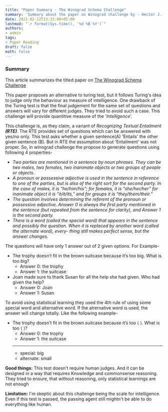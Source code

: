 ```yaml
---
title: "Paper Summary - The Winograd Schema Challenge"
summary: 'Summary about the paper on Winograd challenge by - Hector J. Levesque et. al'
date: 2021-02-12T13:33:00+05:00
lastmod: "`r format(Sys.time(), '%d %B %Y')`"
authors:
- admin
tags:
- Paper Reading
draft: false
math: false
---
```


### Summary
This article summarizes the titled paper on [The Winograd Schema Challenge](https://cs.nyu.edu/faculty/davise/papers/WSKR2012.pdf)

This paper proposes an alternative to turing test, but it follows Turing's idea to judge only the behaviour as measure of intelligence. One drawback of the Turing test is that the final judgement for the same set of questions and answers will vary for different judges. They tried to avoid such a case. This challenge will provide quantitive measure of the '_Intelligence_'.

This challenge is, as they claim, a variant of _Recognizing Textual Entailment **(RTE)**_. The RTE provides set of questions which can be answered with yes/no only. This test asks whether a given sentence(A) 'Entails' the other given sentence (B). But in RTE the assumption about 'Entailment' was not proper. So, in winograd challenge the propose to generate questions using following 4 properties-

 -  _Two parties are mentioned in a sentence by noun phrases. They can be two males, two females, two inanimate objects or two groups of people or objects._
 - _A pronoun or possessive adjective is used in the sentence in reference to one of the parties, but is also of the right sort for the second party. In the case of males, it is “he/him/his”; for females, it is “she/her/her” for inanimate object it is “it/it/its,” and for groups it is “they/them/their.”_
 - _The question involves determining the referent of the pronoun or possessive adjective. Answer 0 is always the first party mentioned in the sentence (but repeated from the sentence for clarity), and Answer 1 is the second party._
 - _There is a word (called the special word) that appears in the sentence and possibly the question. When it is replaced by another word (called the alternate word), every- thing still makes perfect sense, but the answer changes._

The questions will have only 1 answer out of 2 given options. For Example- 
 - The trophy doesn’t fit in the brown suitcase because it’s too big. What is too big?
    - Answer 0: the trophy 
    - Answer 1: the suitcase
 - Joan made sure to thank Susan for all the help she had given. Who had given the help?
    - Answer 0: Joan 
    - Answer 1: Susan

To avoid using statistical learning they used the 4th rule of using some special word and alternative word. If the alrernative word is used, the answer will change totally. Like the following example-
- The trophy doesn’t fit in the brown suitcase because it’s too ⟨ ⟩. What is too ⟨ ⟩?
    - Answer 0: the trophy
    - Answer 1: the suitcase
    ----
    - special: big
    - alternate: small
    
**Good things:** This test doesn't require human judges. And it can be designed in a way that requires Knowledge and commonsense reasoning. They tried to ensure, that without reasoning, only statistical learnings are not enough

**Limitation:** I'm skeptic about this challenge being the scale for intelligence. Even if this test is passed, the passing agent still mightn't be able to do everything like human.

